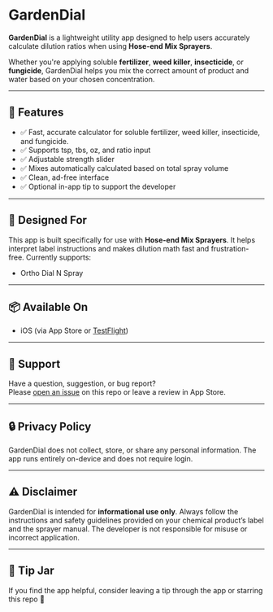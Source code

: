 # GardenDial

**GardenDial** is a lightweight utility app designed to help users accurately calculate dilution ratios when using **Hose-end Mix Sprayers**.

Whether you're applying soluble **fertilizer**, **weed killer**, **insecticide**, or **fungicide**, GardenDial helps you mix the correct amount of product and water based on your chosen concentration.

---

## 🌿 Features

- ✅ Fast, accurate calculator for soluble fertilizer, weed killer, insecticide, and fungicide.
- ✅ Supports tsp, tbs, oz, and ratio input
- ✅ Adjustable strength slider
- ✅ Mixes automatically calculated based on total spray volume
- ✅ Clean, ad-free interface
- ✅ Optional in-app tip to support the developer

---

## 📱 Designed For

This app is built specifically for use with **Hose-end Mix Sprayers**. It helps interpret label instructions and makes dilution math fast and frustration-free.
Currently supports:
- Ortho Dial N Spray

---

## 📦 Available On

- iOS (via App Store or [TestFlight](https://testflight.apple.com))

---

## 💬 Support

Have a question, suggestion, or bug report?  
Please [open an issue](https://github.com/yourusername/GardenDial/issues) on this repo or leave a review in App Store.

---

## 🔒 Privacy Policy

GardenDial does not collect, store, or share any personal information. The app runs entirely on-device and does not require login.

---

## ⚠️ Disclaimer

GardenDial is intended for **informational use only**. Always follow the instructions and safety guidelines provided on your chemical product’s label and the sprayer manual. The developer is not responsible for misuse or incorrect application.

---

## 🙏 Tip Jar

If you find the app helpful, consider leaving a tip through the app or starring this repo 💚
